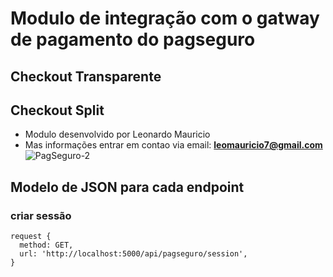 # Modulo de integração com o gatway de pagamento do pagseguro
## Checkout Transparente
## Checkout Split
* Modulo desenvolvido por Leonardo Mauricio
* Mas informações entrar em contao via email: **leomauricio7@gmail.com**
![PagSeguro-2](https://user-images.githubusercontent.com/30731660/65697678-b5e27200-e051-11e9-836c-d3d1319c311c.png)
## Modelo de JSON para cada endpoint
### criar sessão
    request {
      method: GET,
      url: 'http://localhost:5000/api/pagseguro/session',
    }

